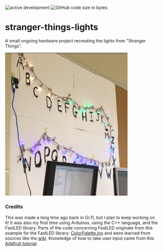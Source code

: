 ![active development](https://img.shields.io/badge/active%20dev-on%20hold-yellow.svg)
![GitHub code size in bytes](https://img.shields.io/github/languages/code-size/simcard0000/stranger-things-lights.svg)
# stranger-things-lights
A small ongoing hardware project recreating the lights from "Stranger Things".

<img src="https://github.com/simcard0000/stranger-things-lights/blob/master/imagesforREADME/myversionofthelights.png" width = 400>

### Credits
This was made a long time ago back in Gr.11, but I plan to keep working on it! It was also my first time using Arduinos, using the C++ language, and the FastLED library. Parts of the code concerning FastLED originate from this example for the FastLED library: [ColorPalette.ino](https://github.com/FastLED/FastLED/blob/master/examples/ColorPalette/ColorPalette.ino) and were learned from sources like the [wiki](https://github.com/FastLED/FastLED/wiki/Controlling-leds). Knowledge of how to take user input came from this [Adafruit tutorial](https://learn.adafruit.com/adafruit-arduino-lesson-5-the-serial-monitor/the-serial-monitor).
